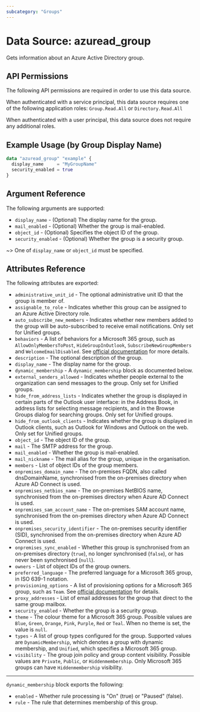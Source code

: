 ```yaml
---
subcategory: "Groups"
---
```


# Data Source: azuread_group

Gets information about an Azure Active Directory group.

## API Permissions

The following API permissions are required in order to use this data source.

When authenticated with a service principal, this data source requires one of the following application roles: `Group.Read.All` or `Directory.Read.All`

When authenticated with a user principal, this data source does not require any additional roles.

## Example Usage (by Group Display Name)

```terraform
data "azuread_group" "example" {
  display_name     = "MyGroupName"
  security_enabled = true
}
```

## Argument Reference

The following arguments are supported:

* `display_name` - (Optional) The display name for the group.
* `mail_enabled` - (Optional) Whether the group is mail-enabled.
* `object_id` - (Optional) Specifies the object ID of the group.
* `security_enabled` - (Optional) Whether the group is a security group.

~> One of `display_name` or `object_id` must be specified.

## Attributes Reference

The following attributes are exported:

* `administrative_unit_id` - The optional administrative unit ID that the group is member of.
* `assignable_to_role` - Indicates whether this group can be assigned to an Azure Active Directory role.
* `auto_subscribe_new_members` - Indicates whether new members added to the group will be auto-subscribed to receive email notifications. Only set for Unified groups.
* `behaviors` - A list of behaviors for a Microsoft 365 group, such as `AllowOnlyMembersToPost`, `HideGroupInOutlook`, `SubscribeNewGroupMembers` and `WelcomeEmailDisabled`. See [official documentation](https://docs.microsoft.com/en-us/graph/group-set-options) for more details.
* `description` - The optional description of the group.
* `display_name` - The display name for the group.
* `dynamic_membership` - A `dynamic_membership` block as documented below.
* `external_senders_allowed` - Indicates whether people external to the organization can send messages to the group. Only set for Unified groups.
* `hide_from_address_lists` - Indicates whether the group is displayed in certain parts of the Outlook user interface: in the Address Book, in address lists for selecting message recipients, and in the Browse Groups dialog for searching groups. Only set for Unified groups.
* `hide_from_outlook_clients` - Indicates whether the group is displayed in Outlook clients, such as Outlook for Windows and Outlook on the web. Only set for Unified groups.
* `object_id` - The object ID of the group.
* `mail` - The SMTP address for the group.
* `mail_enabled` - Whether the group is mail-enabled.
* `mail_nickname` - The mail alias for the group, unique in the organisation.
* `members` - List of object IDs of the group members.
* `onpremises_domain_name` - The on-premises FQDN, also called dnsDomainName, synchronised from the on-premises directory when Azure AD Connect is used.
* `onpremises_netbios_name` - The on-premises NetBIOS name, synchronised from the on-premises directory when Azure AD Connect is used.
* `onpremises_sam_account_name` - The on-premises SAM account name, synchronised from the on-premises directory when Azure AD Connect is used.
* `onpremises_security_identifier` - The on-premises security identifier (SID), synchronised from the on-premises directory when Azure AD Connect is used.
* `onpremises_sync_enabled` - Whether this group is synchronised from an on-premises directory (`true`), no longer synchronised (`false`), or has never been synchronised (`null`).
* `owners` - List of object IDs of the group owners.
* `preferred_language` - The preferred language for a Microsoft 365 group, in ISO 639-1 notation.
* `provisioning_options` - A list of provisioning options for a Microsoft 365 group, such as `Team`. See [official documentation](https://docs.microsoft.com/en-us/graph/group-set-options) for details.
* `proxy_addresses` - List of email addresses for the group that direct to the same group mailbox.
* `security_enabled` - Whether the group is a security group.
* `theme` - The colour theme for a Microsoft 365 group. Possible values are `Blue`, `Green`, `Orange`, `Pink`, `Purple`, `Red` or `Teal`. When no theme is set, the value is `null`.
* `types` - A list of group types configured for the group. Supported values are `DynamicMembership`, which denotes a group with dynamic membership, and `Unified`, which specifies a Microsoft 365 group.
* `visibility` - The group join policy and group content visibility. Possible values are `Private`, `Public`, or `Hiddenmembership`. Only Microsoft 365 groups can have `Hiddenmembership` visibility.

---

`dynamic_membership` block exports the following:

* `enabled` - Whether rule processing is "On" (true) or "Paused" (false).
* `rule` - The rule that determines membership of this group.
